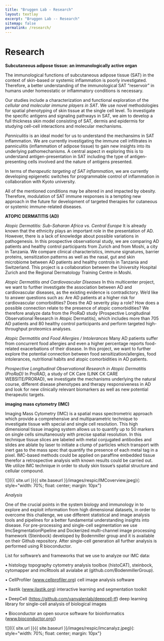 ```yaml
---
title: "Bruggen Lab - Research"
layout: textlay
excerpt: "Bruggen Lab -- Research"
sitemap: false
permalink: /research/
---
```


# Research

**Subcutaneous adipose tissue: an immunologically active organ**

The immunological functions of subcutaneous adipose tissue (SAT) in the context of skin-based or systemic inflammation is poorly investigated. Therefore, a better understanding of the immunological SAT “reservoir” in humans under homeostatic or inflammatory conditions is necessary.

Our studies include a characterization and functional exploration of the *cellular and molecular immune players in SAT*. We use novel methodologies for spatial phenotyping of skin tissue at the single cell level. To investigate the specific antigens and signaling pathways in SAT, we aim to develop a full thickness skin model consisting of SAT, dermis and epidermis for studying cell-cell interactions and molecular mechanisms.

*Panniculitis* is an ideal model for us to understand the mechansims in SAT inflammation. We are currently investigating the immune cell infiltrates in panniculitis (inflammation of adipose tissue) to gain new insights into its underlying pathomechanisms. A central aspect in exploring this is to understand antigen-presentation in SAT including the type of antigen-presenting cells involved and the nature of antigens presented.

In terms of *therapeutic targeting of SAT inflammation*, we are currently developing epigenetic switches for programmable control of inflammation in collaboration with Kyoto university.

All of the mentioned conditions may be altered in and impacted by obesity. Therefore, modulation of SAT immune responses is a tempting new approach in the future for development of targeted therapies for cutaneous or systemic immune-related diseases.


**ATOPIC DERMATITIS (AD)**

*Atopic Dermatitis: Sub-Saharan Africa vs. Central Europe*
It is already known that the ethnicity plays an important role in the presentation of AD. However, there is a lack of knowledge about possible variations in pathogenesis. In this prospective observational study, we are comparing AD patients and healthy control participants from Zurich and from Moshi, a city in Tanzania. We compare clinical characteristics, immune signatures, barrier proteins, sensitization patterns as well as the nasal, gut and skin microbiome between AD patients and healthy controls in Tanzania and Switzerland. This project is a collaboration between the University Hospital Zurich and the Regional Dermatology Training Centre in Moshi.

*Atopic Dermatitis and Cardiovascular Diseases*
In this multicenter project, we want to further investigate the association between AD  and cardiovascular diseases, as the existing evidence is contradictory. We’d like to answer questions such as: Are AD patients at a higher risk for cardiovascular comorbidities? Does the AD severity play a role? How does a possible connection relate to the presence of atopic comorbidities? We therefore analyze data from the ProRaD study (Prospective Longitudinal Observational Research in Atopic Dermatitis), which includes more than 705 AD patients and 80 healthy control participants and perform targeted high-throughput proteomics analyses. 

*Atopic Dermatitis and Food Allergies / Intolerances*
Many AD patients suffer from concurrent food allergies and even a higher percentage reports food-related exacerbations of their disease. In this project, we want to further explore the potential connection between food sensitization/allergies, food intolerances, nutritional habits and atopic comorbidities in AD patients.

*Prospective Longitudinal Observational Research in Atopic Dermatitis (ProRaD)*
In ProRAD, a study of CK Care (LINK CK CARE WEBSITE/PRORAD), we investigate the mechanisms underlying the natural course, different disease phenotypes and therapy responsiveness in AD and look for new clinically relevant biomarkers as well as new potential therapeutic targets.


**imaging mass cytometry (IMC)**

Imaging Mass Cytometry (IMC) is a spatial mass spectrometric approach which provide a comprehensive and multiparametric technique to investigate tissue with special and single cell resolution. This high dimensional tissue imaging system allows us to quantify up to 50 markers on single cells simultaneously with precise spatial resolution. In this technique tissue slices are labeled with metal conjugated antibodies and slides are ablate by laser to initiate a clump of particles which transport with inert gas to the mass spec that quantify the presence of each metal tag in a pixel. IMC-based methods could be applied on paraffine embedded tissue therefor a retrospective analysis with known results could be carried out. We utilize IMC technique in order to study skin tissue’s spatial structure and cellular compound.

![]({{ site.url }}{{ site.baseurl }}/images/respic/IMCoverview.jpeg){: style="width: 70%; float: center; margin: 10px"}


*Analysis*

One of the crucial points in the system biology and immunology in to explore and exploit information from high dimensional datasets, in order to overcome this challenge, we use different statistical and image analysis tools and pipelines for a better fundamental understanding insights into disease. For pre-processing and single-cell segmentation we use ImcSegmentationPipeline and Dockerized multi-channel image processing framework (Steinbock) developed by Bodenmiller group and it is available on their Github repository. After single-cell generation all further analysis is performed using R bioconductor. 

List for software’s and frameworks that we use to analyze our IMC data:

•	histology topography cytometry analysis toolbox (histoCAT), steinbock, cytomapper and imcRtools all avialabe at  (github.com/BodenmillerGroup).

•	CellProfiler (www.cellprofiler.org) cell image analysis software

•	Ilastik (www.ilastik.org) interactive learning and segmentation toolkit

•	DeepCell (https://github.com/vanvalenlab/deepcell-tf) deep learning library for single-cell analysis of biological images

•	Bioconductor an open source software for bioinformatics (www.bioconductor.org/)


![]({{ site.url }}{{ site.baseurl }}/images/respic/imcanalyz.jpeg){: style="width: 70%; float: center; margin: 10px"}


